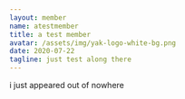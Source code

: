 ```yaml
---
layout: member
name: atestmember
title: a test member
avatar: /assets/img/yak-logo-white-bg.png
date: 2020-07-22
tagline: just test along there
---
```

i just appeared out of nowhere